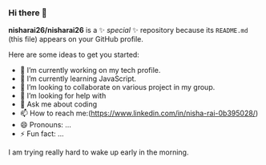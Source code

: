 ### Hi there 👋


**nisharai26/nisharai26** is a ✨ _special_ ✨ repository because its `README.md` (this file) appears on your GitHub profile.

Here are some ideas to get you started:

- 🔭 I’m currently working on my tech profile.
- 🌱 I’m currently learning JavaScript.
- 👯 I’m looking to collaborate on various project in my group.
- 🤔 I’m looking for help with 
- 💬 Ask me about coding
- 📫 How to reach me:(https://www.linkedin.com/in/nisha-rai-0b395028/)
- 😄 Pronouns: ...
- ⚡ Fun fact: ...

I am trying really hard to wake up early in the morning.
